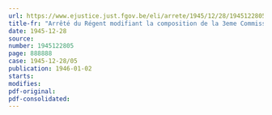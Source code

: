 ```yaml
---
url: https://www.ejustice.just.fgov.be/eli/arrete/1945/12/28/1945122805/justel
title-fr: "Arrêté du Régent modifiant la composition de la 3eme Commission d'Enquête de la province de Brabant (dossiers français)"
date: 1945-12-28
source:
number: 1945122805
page: 888888
case: 1945-12-28/05
publication: 1946-01-02
starts:
modifies:
pdf-original:
pdf-consolidated:
---
```


